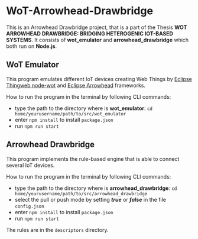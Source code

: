 # WoT-Arrowhead-Drawbridge
This is an Arrowhead Drawbridge project, that is a part of the Thesis **WOT ARROWHEAD DRAWBRIDGE: BRIDGING HETEROGENIC IOT-BASED SYSTEMS**.
It consists of **wot_emulator** and **arrowhead_drawbridge** which both run on **Node.js**.
## WoT Emulator
This program emulates different IoT devices creating Web Things by [Eclipse Thingweb node-wot](https://github.com/eclipse/thingweb.node-wot) and [Eclipse Arrowhead](https://github.com/eclipse-arrowhead/core-java-spring) frameworks.  

How to run the program in the terminal by following CLI commands:
- type the path to the directory where is **wot_emulator**: `cd home/yourusername/path/to/src/wot_emulator`
- enter `npm install` to install `package.json`
- run `npm run start`

## Arrowhead Drawbridge
This program implements the rule-based engine that is able to connect several IoT devices.  

How to run the program in the terminal by following CLI commands:
- type the path to the directory where is **arrowhead_drawbridge**: `cd home/yourusername/path/to/src/arrowhead_drawbridge`
- select the pull or push mode by setting **_true_** or **_false_** in the file `config.json`
- enter `npm install` to install `package.json`
- run `npm run start`  

The rules are in the `descriptors` directory.
